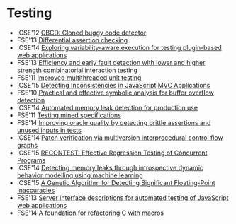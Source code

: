 # Testing

* ICSE'12 [CBCD: Cloned buggy code detector](https://scholar.google.com/scholar?q=CBCD%3A+Cloned+buggy+code+detector)
* FSE'13 [Differential assertion checking](https://scholar.google.com/scholar?q=Differential+assertion+checking)
* ICSE'14 [Exploring variability-aware execution for testing plugin-based web applications](https://scholar.google.com/scholar?q=Exploring+variability-aware+execution+for+testing+plugin-based+web+applications)
* FSE'13 [Efficiency and early fault detection with lower and higher strength combinatorial interaction testing](https://scholar.google.com/scholar?q=Efficiency+and+early+fault+detection+with+lower+and+higher+strength+combinatorial+interaction+testing)
* FSE'11 [Improved multithreaded unit testing](https://scholar.google.com/scholar?q=Improved+multithreaded+unit+testing)
* ICSE'15 [Detecting Inconsistencies in JavaScript MVC Applications](https://scholar.google.com/scholar?q=Detecting+Inconsistencies+in+JavaScript+MVC+Applications)
* FSE'10 [Practical and effective symbolic analysis for buffer overflow detection](https://scholar.google.com/scholar?q=Practical+and+effective+symbolic+analysis+for+buffer+overflow+detection)
* ICSE'14 [Automated memory leak detection for production use](https://scholar.google.com/scholar?q=Automated+memory+leak+detection+for+production+use)
* FSE'11 [Testing mined specifications](https://scholar.google.com/scholar?q=Testing+mined+specifications)
* FSE'14 [Improving oracle quality by detecting brittle assertions and unused inputs in tests](https://scholar.google.com/scholar?q=Improving+oracle+quality+by+detecting+brittle+assertions+and+unused+inputs+in+tests)
* ICSE'14 [Patch verification via multiversion interprocedural control flow graphs](https://scholar.google.com/scholar?q=Patch+verification+via+multiversion+interprocedural+control+flow+graphs)
* ICSE'15 [RECONTEST: Effective Regression Testing of Concurrent Programs](https://scholar.google.com/scholar?q=RECONTEST%3A+Effective+Regression+Testing+of+Concurrent+Programs)
* ICSE'14 [Detecting memory leaks through introspective dynamic behavior modelling using machine learning](https://scholar.google.com/scholar?q=Detecting+memory+leaks+through+introspective+dynamic+behavior+modelling+using+machine+learning)
* ICSE'15 [A Genetic Algorithm for Detecting Significant Floating-Point Inaccuracies](https://scholar.google.com/scholar?q=A+Genetic+Algorithm+for+Detecting+Significant+Floating-Point+Inaccuracies)
* FSE'13 [Server interface descriptions for automated testing of JavaScript web applications](https://scholar.google.com/scholar?q=Server+interface+descriptions+for+automated+testing+of+JavaScript+web+applications)
* FSE'14 [A foundation for refactoring C with macros](https://scholar.google.com/scholar?q=A+foundation+for+refactoring+C+with+macros)
